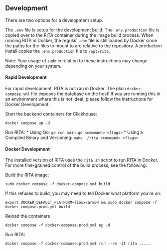 
## Development
There are two options for a development setup.

The `.env` file is setup for the development build. The `.env.production` file is copied over to the RITA container during the image build process. When running RITA in Docker, the regular `.env` file is still loaded by Docker since the paths for the files to mount to are relative to the repository. A production install copies the `.env.production` file to `/opt/rita`.

Note: Your usage of `sudo` in relation to these instructions may change depending on your system.

#### Rapid Development
For rapid development, RITA is not ran in Docker. The plain `docker-compose.yml` file exposes the database on the host! If you are running this in an environment where this is not ideal, please follow the instructions for Docker Development.

Start the backend containers for Clickhouse:
```
docker compose up -d
```

Run RITA:
    * Using Go:
        ```
        go run main.go <command> <flags>
        ```
    * Using a Compiled Binary and Versioning:
        ```
        make
        ./rita <command> <flags>
        ```


#### Docker Development
The installed version of RITA uses the `rita.sh` script to run RITA in Docker. For more fine-grained control of the build process, see the following:

Build the RITA image:
```
sudo docker compose -f docker-compose.yml build
```
If this refuses to build, you may need to tell Docker what platform you're on:
```
export DOCKER_DEFAULT_PLATFORM=linux/arm64 && sudo docker compose -f docker-compose.prod.yml build
```
Reload the containers
```
docker compose -f docker-compose.prod.yml up -d
```
Run RITA:
```
docker compose -f docker-compose.prod.yml run --rm -it rita .....
```